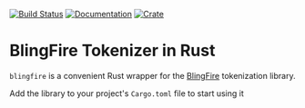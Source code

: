 
[![Build Status](https://travis-ci.com/milvuso/blingfire-tokenizer-rs.svg?branch=master)](https://travis-ci.com/milvuso/blingfire-tokenizer-rs)
[![Documentation](https://docs.rs/blingfire/badge.svg)](https://docs.rs/blingfire)
[![Crate](https://meritbadge.herokuapp.com/blingfire)](https://crates.io/crates/blingfire)

# BlingFire Tokenizer in Rust

`blingfire` is a convenient Rust wrapper for the [BlingFire](https://github.com/microsoft/BlingFire) tokenization library.

Add the library to your project's `Cargo.toml` file to start using it